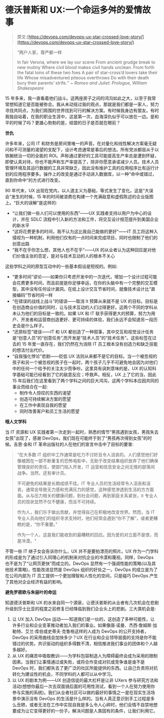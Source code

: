 # 德沃普斯和 UX:一个命运多舛的爱情故事

> 原文:[https://devops.com/devops-ux-star-crossed-love-story/](https://devops.com/devops-ux-star-crossed-love-story/)

> “两户人家，尊严都一样
> 
> In fair Verona, where we lay our scene
> From ancient grudge break to new mutiny
> Where civil blood makes civil hands unclean.
> From forth the fatal loins of these two foes
> A pair of star-cross’d lovers take their life
> Whose misadventured piteous overthrows
> Do with their death bury their parents’ strife.*” ~ Romeo and Juliet: Prologue, William Shakespeare*

15 年多来，我一直看着他们战斗。这两座房子之间的鸿沟如此之大，以至于我常常想知道它是否能被弥合。我从未动摇过我的观点，那就是我们都是一家人，努力寻找共同点，为我们周围的世界找到可行的解决方案。有时候我身边有盟友。有时我独自站着，在我的职业生涯中，这是第一次，血海深仇似乎可以放在一边。是和平的时候了吗？更雄心勃勃的是，结盟的日子是否就在眼前？

**世仇**

许多年来，公司 IT 和财务是房间里唯一的声音。在对量化和线性解决方案毫无疑问和不可测量的渴望的支配下，设计考虑通常是事后的想法。所有党派都屈从于以铁腕统治一切的全能的 ROI。声称通过更好的工具可能提高生产率总是遭到怀疑，即使认真对待，你也不能声称生产率提高了，除非你愿意承诺减少人员。技术人员管理环境及其运行数据的工具非常缺乏，因此没有维护工具的应用程序比有运行计划的应用程序要多。操作上的改变是通过手动进入数据库，以一种“命中或错过，直到你命中”的方式进行改变。

90 年代末，UX 出现在党内，以人道主义为基础，等式发生了变化。这是“大误会”发生的时候，15 年的时间被浪费在构建一个充满敌意和虚假陈述的企业版图上。“巨大的误解”是这样的:

*   “让我们做一些人们可以使用的东西”——UX 实践者支持以用户为中心的设计，并在 SDLC 流程中引入新的方法和工件，将交互设计规范提升到美国企业的新水平
*   “这将花费更多的时间，我不认为这比我自己能做的更好”——IT 员工将这种入侵视为一种机制，利用他们仅有的一点时间来完成项目，同时也限制了他们的创意出路
*   “我不在乎你怎么想，其他人也不在乎”——UX 的从业者认为这种回应是对他们价值主张的否定，是对与技术互动的人的根本不关心

这些学科之间的原型互动中的一些基本假设是短视的。例如:

*   “更多时间”谬论——如果你只考虑开发中的一次迭代，增加一个设计过程可能会花费更多时间，而且前提是你足够幸运，在你的头脑中有一个完整的交互模型，其中没有任何设计漏洞。在纸上设计交互节省时间，就像技术设计比“直接编码”节省时间一样
*   “在错误的战线上战斗”的错误——取消 It 预算从来就不是 UX 的目标。目标是在创造商业价值的同时，让与技术互动的人们过得更好。这两个不同的学科从未认为他们的目标是一致的。如果 UX 和 IT 联手获得更大的预算，努力为用户、开发者和运营商创造更好、更可持续的体验，我们永远不会知道另一段历史会是什么样子。
*   “还原标签”错误——IT 和 UX 都创造了一种叙事，其中交互和视觉设计任务是“创意人员”的“创意任务”,而开发是“技术人员”的“技术任务”。这些标签在过去的 15 年里一直存在，我们仍然在为消除 IT 员工根本没有创造力和缺乏技能的想法付出代价。
*   “自我强化悖论”悲剧——贬低 UX 法则从来都不是它的目标。当一个被忽视的孩子和另一个被忽视的孩子在一起时，两个孩子几乎不可避免地会因为对他们中的任何一个给予的关注太少而争吵。这里具有讽刺意味的是，UX 的认知科学基础可能已经看到了它的敌意反应；呼救声。相反，UX 上了它的当，因此 15 年后我们在这里看到了两个学科之间的巨大鸿沟，这两个学科本应因共同的事业而结合在一起:
    *   制作令人惊叹的东西的渴望
    *   创造可持续解决方案的愿望
    *   在工作中表现自我的愿望
    *   同时改善客户和员工生活的愿望

**哦人文学科**

当 IT 资源和 UX 实践者第一次走到一起时，熟悉的情节“男孩遇到女孩，男孩失去女孩”出现了，感谢 DevOps，我们现在可能终于到了“男孩再次得到女孩”的时候。吉恩·金和 IT 革命出版社的人在他们的宣言中击中了目标的要害:

> “在大多数 IT 组织中工作通常是吃力不讨好且令人沮丧的。人们感觉他们好像被困在一部不断重复的恐怖电影中，无助于改变结果组织放弃了他们确保管理良好的责任，使部门陷入开发，IT 运营和信息安全之间无情的部落间战争。当然，还有审计员。
> 
> 不可避免的结果是长期成绩不佳。IT 专业人员的生活经常令人沮丧和沮丧，通常会导致无力感和充满压力的感觉，这种感觉渗透到生活的方方面面。从与压力相关的健康问题，到社会问题，再到家庭关系紧张，it 专业人员的现状显然不仅不健康，而且不可持续。
> 
> 作为人，我们乐于做出贡献，并觉得自己在积极地改变世界。然而，当 IT 专业人员向他们的组织寻求支持时，他们经常会遇到“你不了解”，或者更糟糕的是，“你不重要。”
> 
> 作为一个人，这是我们能收到的最糟糕的回应。因为爱的对立面不是恨，而是冷漠。"

不管一些 IT 继子女会告诉你什么，UX 并不是要拍漂亮的照片。UX 作为一门学科的形成是为了通过引入同理心的机制来对抗企业的冷漠和蔑视。同样，DevOps 也不是为了“让网页更快”而成立的。DevOps 显然有一个强调性能的策略(以及其他技术策略)，性能改进显然是 DevOps 组织的好处之一。DevOps 的成立是为了在公司内部为 IT 员工提供一个更加理智和人性化的空间，只是碰巧 DevOps 产生了其他对企业经济有益的影响。

**避免罗密欧与朱丽叶的命运**

知道德沃普斯和 UX 的水来自同一个源泉，让德沃普斯的从业者有几次机会在悲剧升级到莎士比亚的程度之前修复已经降临到我们企业头上的悲剧。三大类机会是:

1.  让 UX 加入 DevOps 运动——知道我们是一伙的，这创造了多种可能性，让许多行业和企业变革推动者加入我们的事业。如果像唐·诺曼、杰西·詹姆斯·加勒特、艾兰·库伯或史蒂夫·克鲁格这样的人成为 DevOps 的公开支持者，DevOps 的采用曲线会加快多少？UX 在行业和企业领导层面的支持是你不能错过的优势。共识驱动的组织多得数不清，相信推进我们事业的团体和个人越多越好。
2.  从 UX 的痛苦中吸取教训——为学科包容制造人为障碍最终会成为采用的限制因素。当我们让事情通过或失败，或将合作变成对抗或竞争谁是谁不是 DevOps 时，我们都失去了更广泛的社区所能提供的东西。让自己负责将对抗转化为建设性的机会，不同学科的人都可以从中学习。
3.  以 UX 的剧本为例——UX 创造信徒的最大杠杆是让非 UXers 参与研究方法和活动(想想你最后一次去双面镜后面的可用性测试，看到一个人在努力使用你参与实施的系统)。我们从业者社区可以做的最好的事情之一是在现实生活场景中演示没有 DevOps 的生活是什么样的。当有人真正意识到手工过程是多么丑陋，或者无法在工作中实现自我是多么令人心碎时，他们会情不自禁地想要成为让它变得更好的一份子。解决问题是人类固有的条件，让我们利用它。